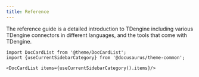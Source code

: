 ```yaml
---
title: Reference
---
```


The reference guide is a detailed introduction to TDengine including various TDengine connectors in different languages, and the tools that come with TDengine.

```mdx-code-block
import DocCardList from '@theme/DocCardList';
import {useCurrentSidebarCategory} from '@docusaurus/theme-common';

<DocCardList items={useCurrentSidebarCategory().items}/>
```
